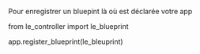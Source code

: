 Pour enregistrer un bluepint là où est déclarée votre app

from le_controller import le_blueprint

app.register_blueprint(le_bleuprint)
